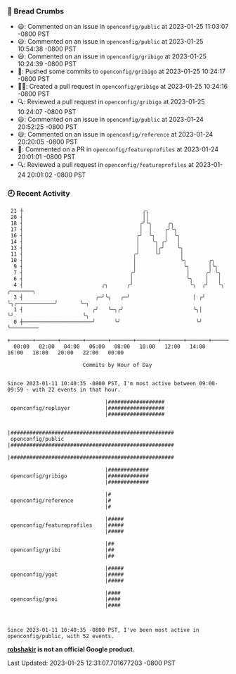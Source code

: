 ### 🍞 Bread Crumbs

 * 😃: Commented on an issue in `openconfig/public` at 2023-01-25 11:03:07 -0800 PST
 * 😃: Commented on an issue in `openconfig/public` at 2023-01-25 10:54:38 -0800 PST
 * 😃: Commented on an issue in `openconfig/gribigo` at 2023-01-25 10:24:39 -0800 PST
 * 🚢: Pushed some commits to `openconfig/gribigo` at 2023-01-25 10:24:17 -0800 PST
 * ✍🏼: Created a pull request in `openconfig/gribigo` at 2023-01-25 10:24:16 -0800 PST
 * 🔍: Reviewed a pull request in  `openconfig/gribigo` at 2023-01-25 10:24:07 -0800 PST
 * 😃: Commented on an issue in `openconfig/public` at 2023-01-24 20:52:25 -0800 PST
 * 😃: Commented on an issue in `openconfig/reference` at 2023-01-24 20:20:05 -0800 PST
 * 💬: Commented on a PR in  `openconfig/featureprofiles` at 2023-01-24 20:01:01 -0800 PST
 * 🔍: Reviewed a pull request in  `openconfig/featureprofiles` at 2023-01-24 20:01:02 -0800 PST

### 🕘 Recent Activity
```
 21 ┼                                      ╭╮
 20 ┤                                      ││
 18 ┤                                     ╭╯╰╮     ╭╮
 17 ┤                                     │  │    ╭╯╰╮
 16 ┤                                    ╭╯  ╰╮   │  ╰╮
 14 ┤                                    │    ╰╮ ╭╯   │
 13 ┤                                    │     │╭╯    ╰╮
 11 ┤                                   ╭╯     ╰╯      │
 10 ┤                                   │              ╰╮       ╭╮
  9 ┤                                   │               ╰╮      │╰╮
  7 ┤                                  ╭╯                │     ╭╯ ╰╮
  6 ┤                                  │                 ╰╮    │   │
  4 ┤                         ╭╮      ╭╯                  ╰╮  ╭╯   ╰╮              ╭───────╮
  3 ┤                       ╭─╯╰╮   ╭─╯                    │ ╭╯     ╰╮╭────────────╯       ╰─╮
  1 ┤                      ╭╯   ╰─╮╭╯                      ╰╮│       ╰╯                      ╰╮
  0 ┼──────────────────────╯      ╰╯                        ╰╯                                ╰─────────
    +───────+───────+───────+───────+───────+───────+───────+───────+───────+───────+───────+───────+────
  00:00   02:00   04:00   06:00   08:00   10:00   12:00   14:00   16:00   18:00   20:00   22:00   00:00   

						Commits by Hour of Day


Since 2023-01-11 10:40:35 -0800 PST, I'm most active between 09:00-09:59 - with 22 events in that hour.

```



```
                               |##################
 openconfig/replayer           |##################
                               |##################

                               |####################################################
 openconfig/public             |####################################################
                               |####################################################

                               |#############
 openconfig/gribigo            |#############
                               |#############

                               |#
 openconfig/reference          |#
                               |#

                               |#####
 openconfig/featureprofiles    |#####
                               |#####

                               |##
 openconfig/gribi              |##
                               |##

                               |#####
 openconfig/ygot               |#####
                               |#####

                               |####
 openconfig/gnoi               |####
                               |####



Since 2023-01-11 10:40:35 -0800 PST, I've been most active in openconfig/public, with 52 events.

```
**[robshakir](mailto:robjs@google.com) is not an official Google product.**  


Last Updated: 2023-01-25 12:31:07.701677203 -0800 PST
